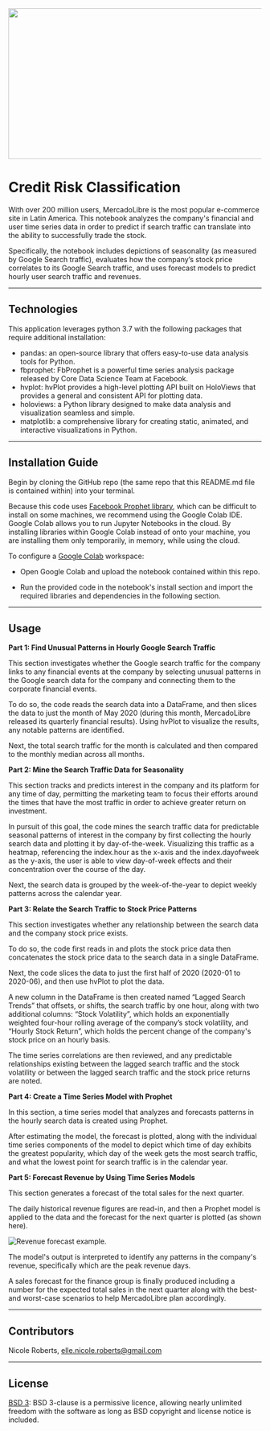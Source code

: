 <img src= "images/default.png" width="930" height="300">

# Credit Risk Classification

With over 200 million users, MercadoLibre is the most popular e-commerce site in Latin America. This notebook analyzes the company's financial and user time series data in order to predict if search traffic can translate into the ability to successfully trade the stock.

Specifically, the notebook includes depictions of seasonality (as measured by Google Search traffic), evaluates how the company’s stock price correlates to its Google Search traffic, and uses forecast models to predict hourly user search traffic and revenues.

---

## Technologies

This application leverages python 3.7 with the following packages that require additional installation:

* pandas: an open-source library that offers easy-to-use data analysis tools for Python.
* fbprophet: FbProphet is a powerful time series analysis package released by Core Data Science Team at Facebook.
* hvplot: hvPlot provides a high-level plotting API built on HoloViews that provides a general and consistent API for plotting data.
* holoviews: a Python library designed to make data analysis and visualization seamless and simple.
* matplotlib: a comprehensive library for creating static, animated, and interactive visualizations in Python.

---

## Installation Guide

Begin by cloning the GitHub repo (the same repo that this README.md file is contained within) into your terminal. 

Because this code uses [Facebook Prophet library](https://facebook.github.io/prophet/), which can be difficult to install on some machines, we recommend using the Google Colab IDE. Google Colab allows you to run Jupyter Notebooks in the cloud. By installing libraries within Google Colab instead of onto your machine, you are installing them only temporarily, in memory, while using the cloud. 

To configure a [Google Colab](https://colab.research.google.com/) workspace:

* Open Google Colab and upload the notebook contained within this repo.

* Run the provided code in the notebook's install section and import the required libraries and dependencies in the following section.

---

## Usage

**Part 1: Find Unusual Patterns in Hourly Google Search Traffic**

This section investigates whether the Google search traffic for the company links to any financial events at the company by selecting unusual patterns in the Google search data for the company and connecting them to the corporate financial events.

To do so, the code reads the search data into a DataFrame, and then slices the data to just the month of May 2020 (during this month, MercadoLibre released its quarterly financial results). Using hvPlot to visualize the results, any notable patterns are identified. 

Next, the total search traffic for the month is calculated and then compared to the monthly median across all months. 

**Part 2: Mine the Search Traffic Data for Seasonality**

This section tracks and predicts interest in the company and its platform for any time of day, permitting the marketing team to focus their efforts around the times that have the most traffic in order to achieve greater return on investment.

In pursuit of this goal, the code mines the search traffic data for predictable seasonal patterns of interest in the company by first collecting the hourly search data and plotting it by day-of-the-week. Visualizing this traffic as a heatmap, referencing the index.hour as the x-axis and the index.dayofweek as the y-axis, the user is able to view day-of-week effects and their concentration over the course of the day.

Next, the search data is grouped by the week-of-the-year to depict weekly patterns across the calendar year.

**Part 3: Relate the Search Traffic to Stock Price Patterns**

This section investigates whether any relationship between the search data and the company stock price exists.

To do so, the code first reads in and plots the stock price data then concatenates the stock price data to the search data in a single DataFrame. 

Next, the code slices the data to just the first half of 2020 (2020-01 to 2020-06), and then use hvPlot to plot the data.

A new column in the DataFrame is then created named “Lagged Search Trends” that offsets, or shifts, the search traffic by one hour, along with two additional columns: “Stock Volatility”, which holds an exponentially weighted four-hour rolling average of the company’s stock volatility, and “Hourly Stock Return”, which holds the percent change of the company's stock price on an hourly basis.

The time series correlations are then reviewed, and any predictable relationships existing between the lagged search traffic and the stock volatility or between the lagged search traffic and the stock price returns are noted.

**Part 4: Create a Time Series Model with Prophet**

In this section, a time series model that analyzes and forecasts patterns in the hourly search data is created using Prophet. 

After estimating the model, the forecast is plotted, along with the individual time series components of the model to depict which time of day exhibits the greatest popularity, which day of the week gets the most search traffic, and what the lowest point for search traffic is in the calendar year.

**Part 5: Forecast Revenue by Using Time Series Models**

This section generates a forecast of the total sales for the next quarter.

The daily historical revenue figures are read-in, and then a Prophet model is applied to the data and the forecast for the next quarter is plotted (as shown here).

![Revenue forecast example.](images/revenueforecast.png)

The model's output is interpreted to identify any patterns in the company's revenue, specifically which are the peak revenue days.

A sales forecast for the finance group is finally produced including a number for the expected total sales in the next quarter along with the best- and worst-case scenarios to help MercadoLibre plan accordingly.

---

## Contributors

Nicole Roberts,
elle.nicole.roberts@gmail.com

---

## License

[BSD 3](https://choosealicense.com/licenses/bsd-3-clause-clear/): BSD 3-clause is a permissive licence, allowing nearly unlimited freedom with the software as long as BSD copyright and license notice is included.